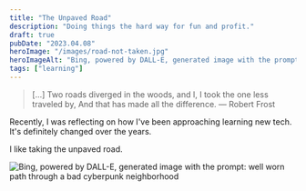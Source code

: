 ```yaml
---
title: "The Unpaved Road"
description: "Doing things the hard way for fun and profit."
draft: true
pubDate: "2023.04.08"
heroImage: "/images/road-not-taken.jpg"
heroImageAlt: "Bing, powered by DALL-E, generated image with the prompts: Create an image representing the place Robert Frost describes in The Road Not Taken; None of these show two roads diverging; Make them more colorful, including some yellows as if it's autumn."
tags: ["learning"]
---
```


> [...]&#10;Two roads diverged in the woods, and I,&#10;I took the one less traveled by,&#10;And that has made all the difference. &mdash;  Robert Frost

Recently, I was reflecting on how I've been approaching learning new tech. It's definitely changed over the years.

I like taking the unpaved road.

<img alt="Bing, powered by DALL-E, generated image with the prompt: well worn path through a bad cyberpunk neighborhood" src="/well-worn-path.jpg">